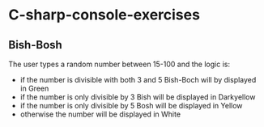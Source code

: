 # C-sharp-console-exercises

## Bish-Bosh
The user types a random number between 15-100 and the logic is:
* if the number is divisible with both 3 and 5 Bish-Boch will by displayed in Green
* if the number is only divisible by 3 Bish will be displayed in Darkyellow
* if the number is only divisible by 5 Bosh will be displayed in Yellow
* otherwise the number will be displayed in White
